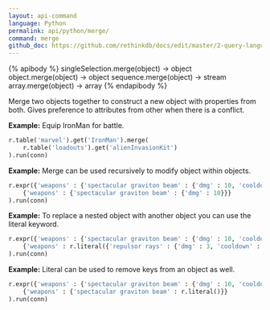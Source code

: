 ```yaml
---
layout: api-command 
language: Python
permalink: api/python/merge/
command: merge 
github_doc: https://github.com/rethinkdb/docs/edit/master/2-query-language/api/python/document-manipulation/merge.md
---
```


{% apibody %}
singleSelection.merge(object) → object
object.merge(object) → object
sequence.merge(object) → stream
array.merge(object) → array
{% endapibody %}

Merge two objects together to construct a new object with properties from both. Gives preference to attributes from other when there is a conflict.

__Example:__ Equip IronMan for battle.

```py
r.table('marvel').get('IronMan').merge(
    r.table('loadouts').get('alienInvasionKit')
).run(conn)
```

__Example:__ Merge can be used recursively to modify object within objects.

```py
r.expr({'weapons' : {'spectacular graviton beam' : {'dmg' : 10, 'cooldown' : 20}}}).merge(
    {'weapons' : {'spectacular graviton beam' : {'dmg' : 10}}}
).run(conn)
```


__Example:__ To replace a nested object with another object you can use the literal keyword.

```py
r.expr({'weapons' : {'spectacular graviton beam' : {'dmg' : 10, 'cooldown' : 20}}}).merge(
    {'weapons' : r.literal({'repulsor rays' : {'dmg' : 3, 'cooldown' : 0}})}
).run(conn)
```


__Example:__ Literal can be used to remove keys from an object as well.

```py
r.expr({'weapons' : {'spectacular graviton beam' : {'dmg' : 10, 'cooldown' : 20}}}).merge(
    {'weapons' : {'spectacular graviton beam' : r.literal()}}
).run(conn)
```


